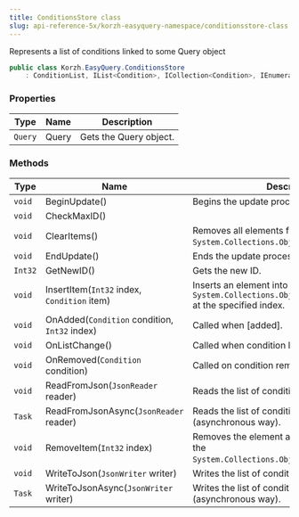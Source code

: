 ```yaml
---
title: ConditionsStore class
slug: api-reference-5x/korzh-easyquery-namespace/conditionsstore-class
---
```


Represents a list of conditions linked to some Query object
```csharp
public class Korzh.EasyQuery.ConditionsStore
    : ConditionList, IList<Condition>, ICollection<Condition>, IEnumerable<Condition>, IEnumerable, IList, ICollection, IReadOnlyList<Condition>, IReadOnlyCollection<Condition>

```

### Properties

| Type | Name | Description | 
| --- | --- | --- | 
| `Query` | Query | Gets the Query object. | 


### Methods

| Type | Name | Description | 
| --- | --- | --- | 
| `void` | BeginUpdate() | Begins the update process. | 
| `void` | CheckMaxID() |  | 
| `void` | ClearItems() | Removes all elements from the `System.Collections.ObjectModel.Collection'1`. | 
| `void` | EndUpdate() | Ends the update process. | 
| `Int32` | GetNewID() | Gets the new ID. | 
| `void` | InsertItem(`Int32` index, `Condition` item) | Inserts an element into the `System.Collections.ObjectModel.Collection'1` at the specified index. | 
| `void` | OnAdded(`Condition` condition, `Int32` index) | Called when [added]. | 
| `void` | OnListChange() | Called when condition list is changed. | 
| `void` | OnRemoved(`Condition` condition) | Called on condition removal. | 
| `void` | ReadFromJson(`JsonReader` reader) | Reads the list of conditions from JSON. | 
| `Task` | ReadFromJsonAsync(`JsonReader` reader) | Reads the list of conditions from JSON (asynchronous way). | 
| `void` | RemoveItem(`Int32` index) | Removes the element at the specified index of the `System.Collections.ObjectModel.Collection'1`. | 
| `void` | WriteToJson(`JsonWriter` writer) | Writes the list of conditions to JSON. | 
| `Task` | WriteToJsonAsync(`JsonWriter` writer) | Writes the list of conditions to JSON (asynchronous way). |